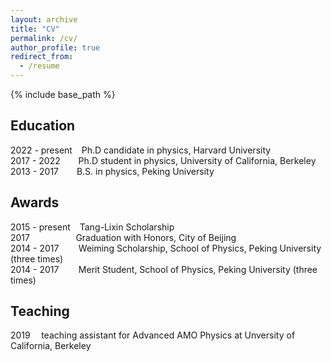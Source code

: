```yaml
---
layout: archive
title: "CV"
permalink: /cv/
author_profile: true
redirect_from:
  - /resume
---
```


{% include base_path %}

Education
-----
2022 - present  &ensp; Ph.D candidate in physics, Harvard University  
2017 - 2022 &emsp;&ensp; Ph.D student in physics, University of California, Berkeley  
2013 - 2017 &emsp;&ensp; B.S. in physics, Peking University  
 

Awards
-----
2015 - present &ensp; Tang-Lixin Scholarship  
2017 &emsp;&emsp;&emsp;&emsp;&ensp;&thinsp;  Graduation with Honors, City of Beijing  
2014 - 2017 &emsp;&ensp;&thinsp;  Weiming Scholarship, School of Physics, Peking University (three times)  
2014 - 2017 &emsp;&ensp;&thinsp;  Merit Student, School of Physics, Peking University (three times)  

  
Teaching
-----
2019 &ensp;&thinsp; teaching assistant for Advanced AMO Physics at Unversity of California, Berkeley
  
  
<!-- Talks
======
  <ul>{% for post in site.talks %}
    {% include archive-single-talk-cv.html %}
  {% endfor %}</ul> -->
